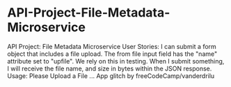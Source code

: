 # API-Project-File-Metadata-Microservice
API Project: File Metadata Microservice User Stories: I can submit a form object that includes a file upload. The from file input field has the "name" attribute set to "upfile". We rely on this in testing. When I submit something, I will receive the file name, and size in bytes within the JSON response. Usage: Please Upload a File ...     App glitch by freeCodeCamp/vanderdrilu 
